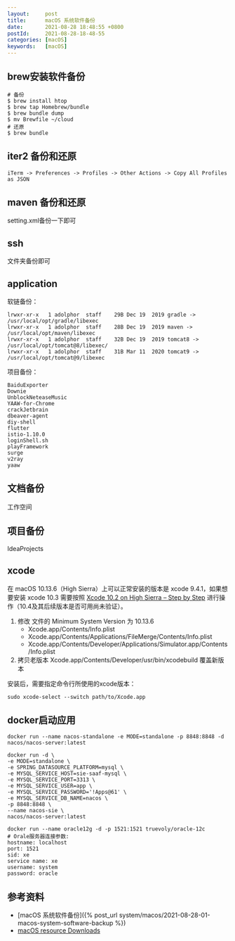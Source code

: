 ```yaml
---
layout:     post
title:      macOS 系统软件备份
date:       2021-08-28 18:48:55 +0800
postId:     2021-08-28-18-48-55
categories: [macOS]
keywords:   [macOS]
---
```


## brew安装软件备份
```
# 备份
$ brew install htop
$ brew tap Homebrew/bundle
$ brew bundle dump
$ mv Brewfile ~/cloud
# 还原
$ brew bundle
```
[](https://tomlankhorst.nl/brew-bundle-restore-backup/)

## iter2 备份和还原

```
iTerm -> Preferences -> Profiles -> Other Actions -> Copy All Profiles as JSON
```

## maven 备份和还原
setting.xml备份一下即可

## ssh
文件夹备份即可

## application

软链备份：
```
lrwxr-xr-x   1 adolphor  staff    29B Dec 19  2019 gradle -> /usr/local/opt/gradle/libexec
lrwxr-xr-x   1 adolphor  staff    28B Dec 19  2019 maven -> /usr/local/opt/maven/libexec
lrwxr-xr-x   1 adolphor  staff    32B Dec 19  2019 tomcat8 -> /usr/local/opt/tomcat@8/libexec/
lrwxr-xr-x   1 adolphor  staff    31B Mar 11  2020 tomcat9 -> /usr/local/opt/tomcat@9/libexec
```

项目备份：
```
BaiduExporter
Downie
UnblockNeteaseMusic
YAAW-for-Chrome
crackJetbrain
dbeaver-agent
diy-shell
flutter
istio-1.10.0
loginShell.sh
playFramework
surge
v2ray
yaaw
```

## 文档备份
工作空间

## 项目备份
IdeaProjects

## xcode
在 macOS 10.13.6（High Sierra）上可以正常安装的版本是 xcode 9.4.1，如果想要安装 xcode
10.3 需要按照 [Xcode 10.2 on High Sierra – Step by Step](https://codewithchris.com/xcode-update/) 
进行操作（10.4及其后续版本是否可用尚未验证）。

1. 修改 文件的 Minimum System Version 为 10.13.6
    * Xcode.app/Contents/Info.plist
    * Xcode.app/Contents/Applications/FileMerge/Contents/Info.plist
    * Xcode.app/Contents/Developer/Applications/Simulator.app/Contents/Info.plist
2. 拷贝老版本 Xcode.app/Contents/Developer/usr/bin/xcodebuild 覆盖新版本


安装后，需要指定命令行所使用的xcode版本：
```
sudo xcode-select --switch path/to/Xcode.app
```

## docker启动应用

```
docker run --name nacos-standalone -e MODE=standalone -p 8848:8848 -d nacos/nacos-server:latest

docker run -d \
-e MODE=standalone \
-e SPRING_DATASOURCE_PLATFORM=mysql \
-e MYSQL_SERVICE_HOST=sie-saaf-mysql \
-e MYSQL_SERVICE_PORT=3313 \
-e MYSQL_SERVICE_USER=app \
-e MYSQL_SERVICE_PASSWORD='!Apps@61' \
-e MYSQL_SERVICE_DB_NAME=nacos \
-p 8848:8848 \
--name nacos-sie \
nacos/nacos-server:latest

docker run --name oracle12g -d -p 1521:1521 truevoly/oracle-12c
# Orale服务器连接参数:   
hostname: localhost   
port: 1521   
sid: xe   
service name: xe   
username: system   
password: oracle   
```

## 参考资料
* [macOS 系统软件备份]({% post_url system/macos/2021-08-28-01-macos-system-software-backup %})
* [macOS resource Downloads](https://developer.apple.com/download/all/)
